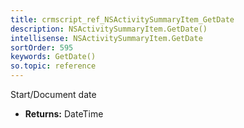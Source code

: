 ```yaml
---
title: crmscript_ref_NSActivitySummaryItem_GetDate
description: NSActivitySummaryItem.GetDate()
intellisense: NSActivitySummaryItem.GetDate
sortOrder: 595
keywords: GetDate()
so.topic: reference
---
```



Start/Document date



* **Returns:** DateTime



